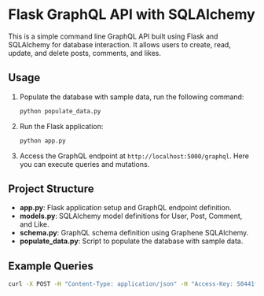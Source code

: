 # Flask GraphQL API with SQLAlchemy

This is a simple command line GraphQL API built using Flask and SQLAlchemy for database interaction. It allows users to create, read, update, and delete posts, comments, and likes.

## Usage
1. Populate the database with sample data, run the following command:

    ```bash
    python populate_data.py
    ```
    
2. Run the Flask application:

    ```bash
    python app.py
    ```

3. Access the GraphQL endpoint at `http://localhost:5000/graphql`. Here you can execute queries and mutations.


## Project Structure

- **app.py**: Flask application setup and GraphQL endpoint definition.
- **models.py**: SQLAlchemy model definitions for User, Post, Comment, and Like.
- **schema.py**: GraphQL schema definition using Graphene SQLAlchemy.
- **populate_data.py**: Script to populate the database with sample data.

## Example Queries

```bash
curl -X POST -H "Content-Type: application/json" -H "Access-Key: 50441f01-8b54-4ea1-a0c1-88c02dd97bc0" --data "{\"query\": \"{ __type(name: \\\"Post\\\") { description fields { name description type { name kind ofType { name kind }}}}}\"}" http://localhost:5000/graphql
```
